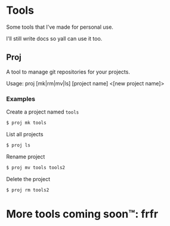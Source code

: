 
# Tools

Some tools that I've made for personal use.

I'll still write docs so yall can use it too.

## Proj

A tool to manage git repositories for your projects.

Usage: proj [mk|rm|mv|ls] [project name] <[new project name]>

### Examples

Create a project named `tools`
```sh
$ proj mk tools
```

List all projects
```sh
$ proj ls
```

Rename project
```sh
$ proj mv tools tools2
```

Delete the project
```sh
$ proj rm tools2
```

# More tools coming soon™️: frfr
